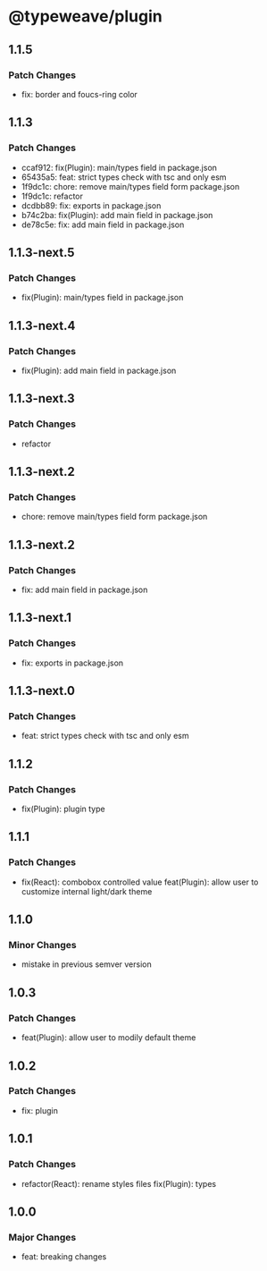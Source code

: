 # @typeweave/plugin

## 1.1.5

### Patch Changes

- fix: border and foucs-ring color

## 1.1.3

### Patch Changes

- ccaf912: fix(Plugin): main/types field in package.json
- 65435a5: feat: strict types check with tsc and only esm
- 1f9dc1c: chore: remove main/types field form package.json
- 1f9dc1c: refactor
- dcdbb89: fix: exports in package.json
- b74c2ba: fix(Plugin): add main field in package.json
- de78c5e: fix: add main field in package.json

## 1.1.3-next.5

### Patch Changes

- fix(Plugin): main/types field in package.json

## 1.1.3-next.4

### Patch Changes

- fix(Plugin): add main field in package.json

## 1.1.3-next.3

### Patch Changes

- refactor

## 1.1.3-next.2

### Patch Changes

- chore: remove main/types field form package.json

## 1.1.3-next.2

### Patch Changes

- fix: add main field in package.json

## 1.1.3-next.1

### Patch Changes

- fix: exports in package.json

## 1.1.3-next.0

### Patch Changes

- feat: strict types check with tsc and only esm

## 1.1.2

### Patch Changes

- fix(Plugin): plugin type

## 1.1.1

### Patch Changes

- fix(React): combobox controlled value
  feat(Plugin): allow user to customize internal light/dark theme

## 1.1.0

### Minor Changes

- mistake in previous semver version

## 1.0.3

### Patch Changes

- feat(Plugin): allow user to modily default theme

## 1.0.2

### Patch Changes

- fix: plugin

## 1.0.1

### Patch Changes

- refactor(React): rename styles files
  fix(Plugin): types

## 1.0.0

### Major Changes

- feat: breaking changes
